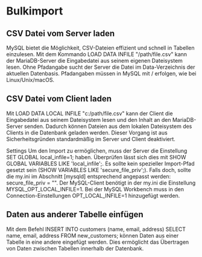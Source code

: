 # Bulkimport

## CSV Datei vom Server laden
MySQL bietet die Möglichkeit, CSV-Dateien effizient und schnell in Tabellen einzulesen. Mit dem Kommando LOAD DATA INFILE "/path/file.csv" kann der MariaDB-Server die Eingabedatei aus seinem eigenen Dateisystem lesen. Ohne Pfadangabe sucht der Server die Datei im Data-Verzeichnis der aktuellen Datenbasis. Pfadangaben müssen in MySQL mit / erfolgen, wie bei Linux/Unix/macOS.

## CSV Datei vom Client laden
Mit LOAD DATA LOCAL INFILE "c:/path/file.csv" kann der Client die Eingabedatei aus seinem Dateisystem lesen und den Inhalt an den MariaDB-Server senden. Dadurch können Dateien aus dem lokalen Dateisystem des Clients in die Datenbank geladen werden. Dieser Vorgang ist aus Sicherheitsgründen standardmäßig im Server und Client deaktiviert.

Settings
Um den Import zu ermöglichen, muss der Server die Einstellung SET GLOBAL local_infile=1; haben. Überprüfen lässt sich dies mit SHOW GLOBAL VARIABLES LIKE 'local_infile';. Es sollte kein spezieller Import-Pfad gesetzt sein (SHOW VARIABLES LIKE 'secure_file_priv';). Falls doch, sollte die my.ini im Abschnitt [mysqld] entsprechend angepasst werden: secure_file_priv = "". Der MySQL-Client benötigt in der my.ini die Einstellung MYSQL_OPT_LOCAL_INFILE=1. Bei der MySQL Workbench muss in den Connection-Einstellungen OPT_LOCAL_INFILE=1 hinzugefügt werden.

## Daten aus anderer Tabelle einfügen
Mit dem Befehl INSERT INTO customers (name, email, address) SELECT name, email, address FROM new_customers; können Daten aus einer Tabelle in eine andere eingefügt werden. Dies ermöglicht das Übertragen von Daten zwischen Tabellen innerhalb der Datenbank.